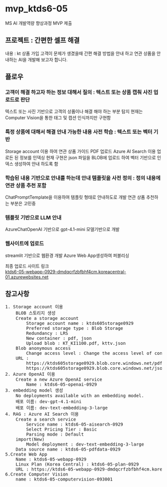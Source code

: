 # mvp_ktds6-05
MS AI 개발역량 향상과정 MVP 제출

## 프로젝트 : 간편한 셀프 해결
내용 : kt 상품 가입 고객이 문제가 생겼을때 간편 해결 방법을 안내 하고 연관 상품을 안내하는 AI을 개발해 보고자 합니다.

## 플로우
### 고객이 해결 하고자 하는 정보 대해서 질의 : 텍스트 또는 상품 캡춰 사진 업로드로 판단
  텍스트 또는 사진 기반으로 고객의 상품이나 해결 해야 하는 부분 탐지
  현재는Computer Vision을 통한 태그 및 캡션 인식까지만 구현함
### 특정 상품에 대해서 해결 안내 가능한 내용 사전 학습 : 텍스트 또는 벡터 기반
  Storage account 이용 하여 연관 상품 가이드 PDF 업로드
  Azure AI Search 이용 업로든 된 정보를 인덱싱
  현재 구현은 json 파일을 BLOB에 업로드 하여 벡터 기반으로 인덱스 생성하여 안내 하도록 함
### 학습된 내용 기반으로 안내를 하는데 안내 템플릿을 사전 정의 : 정의 내용에 연관 상품 추천 포함
  ChatPromptTemplate을 이용하여 템플릿 형태로 안내하도로 개발
  연관 상품 추천하는 부분은 고민중
### 템플릿 기반으로 LLM 안내
   AzureChatOpenAI 기반으로 gpt-4.1-mini 모델기반으로 개발
### 웹사이트에 업로드
   streamlit 기반으로 웹환경 개발
   Azure Web App생성하여 퍼블리싱
   <div>최종 업로드 사이트 링크</div>
   <A href="https://ktds6-05-webapp-0929-dmdqcrfzbfbhf4cm.koreacentral-01.azurewebsites.net/" target="_blank">ktds6-05-webapp-0929-dmdqcrfzbfbhf4cm.koreacentral-01.azurewebsites.net</A>

## 참고사항
<PRE font-style="9pt">
1. Storage account 이용
	BLOB 스토리지 생성
	Create a storage account
		Storage account name : ktds605storage0929
		Preferred storage type : Blob Storage
		Redundancy : LRS
		New container : pdf, json
		Upload blob : KT_KI1100.pdf, kttv.json
	Blob anonymous access
		Change access level : Change the access level of container 'pdf'. => container
	URL :
		https://ktds605storage0929.blob.core.windows.net/pdf/KT_MAR4510C.pdf
		https://ktds605storage0929.blob.core.windows.net/json/kttv.json
2. Azure OpenAI 이용
	Create a new Azure OpenAI service
		Name : ktds6-05-openai-0929
3. embedding model 생성
	No deployments available with an embedding model.
	배포 이름: dev-gpt-4.1-mini
	배포 이름: dev-text-embedding-3-large
4. RAG : Azure AI Search 이용
	Create a search service
		Service name : ktds6-05-aisearch-0929
		Select Pricing Tier : Basic
		Parsing mode : Default
	import(New)
		Model deployment : dev-text-embedding-3-large
	Data source name : ktds6-05-pdfdata-0929
5.Create Web App
	Name : ktds6-05-webapp-0929
	Linux Plan (Korea Central) : ktds6-05-plan-0929
	URL : https://ktds6-05-webapp-0929-dmdqcrfzbfbhf4cm.koreacentral-01.azurewebsites.net/
6.Create Computer Vision
	name : ktds6-05-computervision-093001
</PRE>
